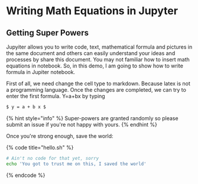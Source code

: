 # Writing Math Equations in Jupyter

## Getting Super Powers

Jupyiter allows you to write code, text, mathematical formula and pictures in the same document and others can easily understand your ideas and processes by share this document. You may not familiar how to insert math equations in notebook. So, in this demo, I am going to show how to write formula in Jupiter notebook.

First of all, we need change the cell type to markdown. Because latex is not a programming language. Once the changes are completed, we can try to enter the first formula. Y=a+bx by typing

```bash
$ y = a + b x $
```



{% hint style="info" %}
 Super-powers are granted randomly so please submit an issue if you're not happy with yours.
{% endhint %}

Once you're strong enough, save the world:

{% code title="hello.sh" %}
```bash
# Ain't no code for that yet, sorry
echo 'You got to trust me on this, I saved the world'
```
{% endcode %}



